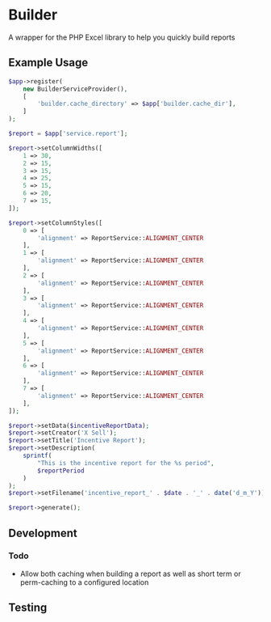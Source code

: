 # Builder

A wrapper for the PHP Excel library to help you quickly build reports

## Example Usage


```php
$app->register(
    new BuilderServiceProvider(),
    [
        'builder.cache_directory' => $app['builder.cache_dir'],
    ]
);
```

```php
$report = $app['service.report'];

$report->setColumnWidths([
    1 => 30,
    2 => 15,
    3 => 15,
    4 => 25,
    5 => 15,
    6 => 20,
    7 => 15,
]);

$report->setColumnStyles([
    0 => [
        'alignment' => ReportService::ALIGNMENT_CENTER
    ],
    1 => [
        'alignment' => ReportService::ALIGNMENT_CENTER
    ],
    2 => [
        'alignment' => ReportService::ALIGNMENT_CENTER
    ],
    3 => [
        'alignment' => ReportService::ALIGNMENT_CENTER
    ],
    4 => [
        'alignment' => ReportService::ALIGNMENT_CENTER
    ],
    5 => [
        'alignment' => ReportService::ALIGNMENT_CENTER
    ],
    6 => [
        'alignment' => ReportService::ALIGNMENT_CENTER
    ],
    7 => [
        'alignment' => ReportService::ALIGNMENT_CENTER
    ],
]);

$report->setData($incentiveReportData);
$report->setCreator('X Sell');
$report->setTitle('Incentive Report');
$report->setDescription(
    sprintf(
        "This is the incentive report for the %s period",
        $reportPeriod
    )
);
$report->setFilename('incentive_report_' . $date . '_' . date('d_m_Y'));

$report->generate();
```


## Development

### Todo

* Allow both caching when building a report as well as short term or perm-caching to a configured location

## Testing
